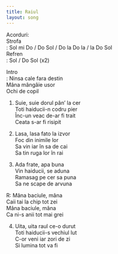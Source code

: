```yaml
---
title: Raiul
layout: song
---
```


Acorduri:  
Strofa  
: Sol mi Do / Do Sol / Do la Do la / la Do Sol  
Refren  
: Sol / Do Sol (x2)  


Intro  
: Ninsa cale fara destin   
Mâna mângâie usor   
Ochi de copil   


1. Suie, suie dorul pân’ la cer   
Toti haiducii-n codru pier   
Înc-un veac de-ar fi trait  
Ceata s-ar fi risipit  


2. Lasa, lasa fato la izvor  
Foc din inimile lor  
Sa vin iar în sa de cai  
Sa tin ruga lor în rai  


3. Ada frate, apa buna  
Vin haiducii, se aduna  
Ramasag pe cer sa puna  
Sa ne scape de arvuna  


R: Mâna baciule, mâna  
Caii tai la chip tot zei  
Mâna baciule, mâna  
Ca ni-s anii tot mai grei  


4. Uita, uita raul ce-o durut  
Toti haiducii-s vechiul lut  
C-or veni iar zori de zi  
Si lumina tot va fi  
